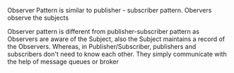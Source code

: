 Observer Pattern is similar to publisher - subscriber pattern. 
Obervers observe the subjects

Observer pattern is different from publisher-subscriber pattern as Observers are aware of the Subject, also the Subject maintains 
a record of the Observers. Whereas, in Publisher/Subscriber, publishers and subscribers don't need to know each other. 
They simply communicate with the help of message queues or broker
